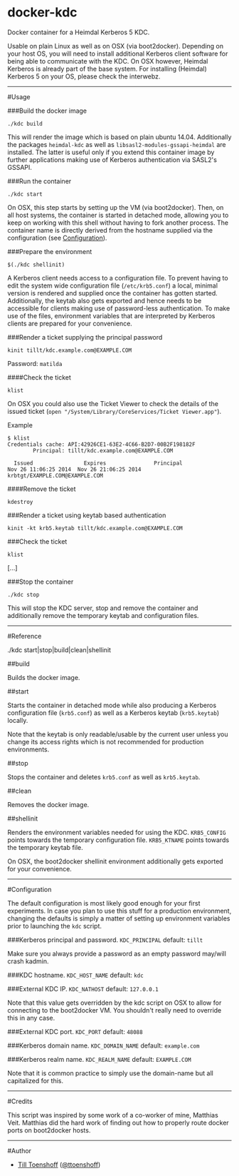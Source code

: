 docker-kdc
==========

Docker container for a Heimdal Kerberos 5 KDC.

Usable on plain Linux as well as on OSX (via boot2docker). Depending on your host OS, you will need to install additional Kerberos client software for being able to communicate with the KDC. On OSX however, Heimdal Kerberos is already part of the base system.
For installing (Heimdal) Kerberos 5 on your OS, please check the interwebz.

---

#Usage

###Build the docker image
```
./kdc build
```

This will render the image which is based on plain ubuntu 14.04. Additionally the packages `heimdal-kdc` as well as `libsasl2-modules-gssapi-heimdal` are installed. The latter is useful only if you extend this container image by further applications making use of Kerberos authentication via SASL2's GSSAPI.


###Run the container
```
./kdc start
```

On OSX, this step starts by setting up the VM (via boot2docker). Then, on all host systems, the container is started in detached mode, allowing you to keep on working with this shell without having to fork another process. The container name is directly derived from the hostname supplied via the configuration (see [Configuration](#configuration)).


###Prepare the environment
```
$(./kdc shellinit)
```

A Kerberos client needs access to a configuration file. To prevent having to edit the system wide configuration file (`/etc/krb5.conf`) a local, minimal version is rendered and supplied once the container has gotten started. Additionally, the keytab also gets exported and hence needs to be accessible for clients making use of password-less authentication. To make use of the files, environment variables that are interpreted by Kerberos clients are prepared for your convenience.


###Render a ticket supplying the principal password
```
kinit tillt/kdc.example.com@EXAMPLE.COM
```

Password: `matilda`

####Check the ticket
```
klist
```

On OSX you could also use the Ticket Viewer to check the details of the issued ticket (`open "/System/Library/CoreServices/Ticket Viewer.app"`).

Example

```
$ klist
Credentials cache: API:42926CE1-63E2-4C66-B2D7-00B2F198182F
        Principal: tillt/kdc.example.com@EXAMPLE.COM

  Issued                Expires               Principal
Nov 26 11:06:25 2014  Nov 26 21:06:25 2014  krbtgt/EXAMPLE.COM@EXAMPLE.COM
```

####Remove the ticket
```
kdestroy
```

###Render a ticket using keytab based authentication
```
kinit -kt krb5.keytab tillt/kdc.example.com@EXAMPLE.COM
```

###Check the ticket
```
klist
```

[...]


###Stop the container
```
./kdc stop
```

This will stop the KDC server, stop and remove the container and additionally remove the temporary keytab and configuration files.

---

#Reference

./kdc start|stop|build|clean|shellinit

##build

Builds the docker image.

##start

Starts the container in detached mode while also producing a Kerberos configuration file (`krb5.conf`) as well as a Kerberos keytab (`krb5.keytab`) locally. 

Note that the keytab is only readable/usable by the current user unless you change its access rights which is not recommended for production environments.

##stop

Stops the container and deletes `krb5.conf` as well as `krb5.keytab`.

##clean

Removes the docker image.

##shellinit

Renders the environment variables needed for using the KDC.
`KRB5_CONFIG` points towards the temporary configuration file. `KRB5_KTNAME` points towards the temporary keytab file.

On OSX, the boot2docker shellinit environment additionally gets exported for your convenience.

---

#Configuration

The default configuration is most likely good enough for your first experiments. In case you plan to use this stuff for a production environment, changing the defaults is simply a matter of setting up environment variables prior to launching the `kdc` script.

###Kerberos principal and password.
`KDC_PRINCIPAL` default: `tillt`

Make sure you always provide a password as an empty password may/will crash kadmin.

###KDC hostname.
`KDC_HOST_NAME` default: `kdc`

###External KDC IP.
`KDC_NATHOST` default: `127.0.0.1`

Note that this value gets overridden by the kdc script on OSX to allow for connecting to the boot2docker VM. You shouldn't really need to override this in any case.

###External KDC port.
`KDC_PORT` default: `48088`

###Kerberos domain name.
`KDC_DOMAIN_NAME` default: `example.com`

###Kerberos realm name.
`KDC_REALM_NAME` default: `EXAMPLE.COM`

Note that it is common practice to simply use the domain-name but all capitalized for this.

---

#Credits

This script was inspired by some work of a co-worker of mine, Matthias Veit. Matthias did the hard work of finding out how to properly route docker ports on boot2docker hosts.

---

#Author

* [Till Toenshoff](https://github.com/tillt) ([@ttoenshoff](https://twitter.com/ttoenshoff))